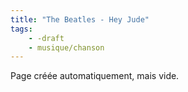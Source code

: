 ```yaml
---
title: "The Beatles - Hey Jude"
tags:
    - -draft
    - musique/chanson
---
```


Page créée automatiquement, mais vide.
